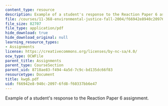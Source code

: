 ```yaml
---
content_type: resource
description: Example of a student's response to the Reaction Paper 6 assignment.
file: /courses/11-368-environmental-justice-fall-2004/f66942e8940c20976fd8f60337bb6e47_kwg6.pdf
file_size: 82707
file_type: application/pdf
hide_download: true
hide_download_original: null
learning_resource_types:
- Assignments
license: https://creativecommons.org/licenses/by-nc-sa/4.0/
ocw_type: OCWFile
parent_title: Assignments
parent_type: CourseSection
parent_uid: 8718ae83-f494-4a5d-7c9c-bd135dc66f83
resourcetype: Document
title: kwg6.pdf
uid: f66942e8-940c-2097-6fd8-f60337bb6e47
---
```

Example of a student's response to the Reaction Paper 6 assignment.